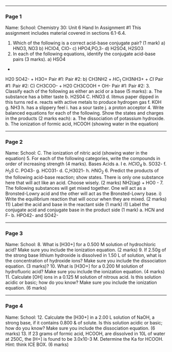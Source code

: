

---

### Page 1

Name:
School:
Chemistry 30: Unit 6 Hand In Assignment #1
This assignment includes material covered in sections 6.1-6.4.
1. Which of the following is a correct acid-base conjugate pair? (1 mark)
a) HNO3, NO3
b) HCIO4, CIO-
c) HPO4,PO,3- d) H2SO4, H2SO3
2. In each of the following equations, identify the conjugate acid-base pairs
(3 marks).
a) HSO4
+
H20  SO42-
+
H3O+
Pair #1:
Pair #2:
b) CH3NH2
+
$HC_1$
CH3NH3+ +
$CI$
Pair #1:
Pair #2:
C) CH3COO-
+
H20
CH3COOH +
OH-
Pair #1:
Pair #2:
3. Classify each of the following as either an acid or a base (5 marks):
a. The substance has a bitter taste
b. H2S04
C. HNO3
d. litmus paper dipped in this turns red
e. reacts with active metals to produce hydrogen gas
f. KOH
g. NH3
h. has a slippery feel
i. has a sour taste
j. a proton acceptor
4. Write balanced equations for each of the following. Show the states and
charges in the products (2 marks each):
a. The dissociation of potassium hydroxide.
b. The ionization of formic acid, HCOOH (showing water in the equation)


---

### Page 2

Name:
School:
C. The ionization of nitric acid (showing water in the equation)
5. For each of the following categories, write the compounds in order of
increasing strength (4 marks).
Bases
Acids
a.
I
e.
$HCIO_4$
b.
SO32-
f.
$H_2S$
C.
PO43-
g.
HCO31-
d.
C,H3021-
h.
$HNO_2$
6. Predict the products of the following acid-base reaction; show states.
There is only one substance here that will act like an acid. Choose wisely.
(2 marks)
NH2(ag) + HO0 -
7. The following substances will get mixed together. One will act as a
Bronsted-Lowry acid and the other will act as the Bronsted-Lowry base.
i)
Write the equilibrium reaction that will occur when they are mixed.
(2 marks)
11)
Label the acid and base in the reactant side (1 mark)
i1) Label the conjugate acid and conjugate base in the product side
(1 mark)
a. HCN and F-
b. HPO42- and SO42-


---

### Page 3

Name:
School:
8. What is [H30+] for a 0.500 M solution of hydrochloric acid? Make sure you
include the ionization equation. (2 marks)
9. If 2.50g of the strong base lithium hydroxide is dissolved in 1.50 L of
solution, what is the concentration of hydroxide ions? Make sure you
include the dissociation equation. (3 marks)?
10. What is [H3O+] for a 0.200 M solution of hydrofluoric acid? Make sure you
include the ionization equation. (4 marks)
11. Calculate [OH] ions in a 0.125 M solution of nitrous acid. Is this solution
acidic or basic; how do you know? Make sure you include the ionization
equation. (6 marks)


---

### Page 4

Name:
School:
12. Calculate the [H30+] in a 2.00 L solution of NaOH, a strong base, if it
contains 0.800 & of solute. Is this solution acidic or basic; how do you
know? Make sure you include the dissociation equation. (6 marks)
13. If 23 grams of formic acid, HCOOH, are dissolved in 10L of water at 250C,
the [H+] is found to be 3.0x10-3 M. Determine the Ka for HCOOH. Hint:
think ICE BOX. (6 marks)